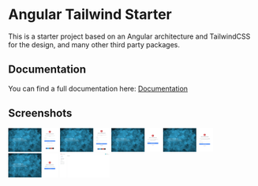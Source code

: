 # Angular Tailwind Starter

This is a starter project based on an Angular architecture and TailwindCSS for the design, and many other third party packages.

## Documentation

You can find a full documentation here: [Documentation](https://devaslanphp.github.io/angular-tailwind-starter/)

## Screenshots

<img src="github-contents/login.png" width="20%"></img> 
<img src="github-contents/register.png" width="20%"></img> 
<img src="github-contents/forgot-password.png" width="20%"></img> 
<img src="github-contents/recover-password.png" width="20%"></img> 
<img src="github-contents/verify.png" width="20%"></img> 
<img src="github-contents/dashboard.png" width="20%"></img> 